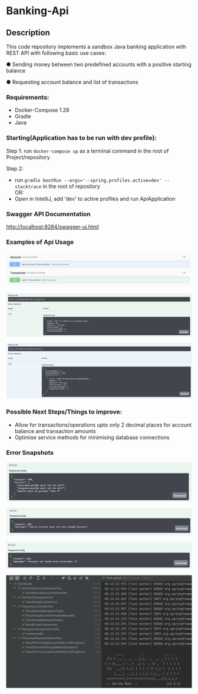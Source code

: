 # Banking-Api

## Description

This code repository implements a sandbox Java banking application with REST API with following basic use cases: 

  ● Sending money between two predefined accounts with a positive starting balance
  
  ● Requesting account balance and list of transactions

### Requirements:

- Docker-Compose 1.28
- Gradle
- Java

### Starting(Application has to be run with dev profile):

Step 1: run `docker-compose up` as a terminal command in the root of Project/repository

Step 2:

- run `gradle bootRun --args='--spring.profiles.active=dev' --stacktrace` in the root of repository        
  OR:
- Open in IntelliJ, add 'dev' to active profiles and run ApiApplication

### Swagger API Documentation

[http://localhost:8284/swagger-ui.html](http://localhost:8284/swagger-ui.html)

### Examples of Api Usage

![endpoints.png](media/endpoints.png)

![transactionRequest.png](media/transactionRequest.png)

![accontStatement.png](media/accontStatement.png)

### Possible Next Steps/Things to improve:

- Allow for transactions/operations upto only 2 decimal places for account balance and transaction amounts
- Optimise service methods for minimising database connections

### Error Snapshots

![error1.png](media/error1.png)

![error2.png](media/error2.png)

![error3.png](media/error3.png)

![tests.png](media/tests.png)

